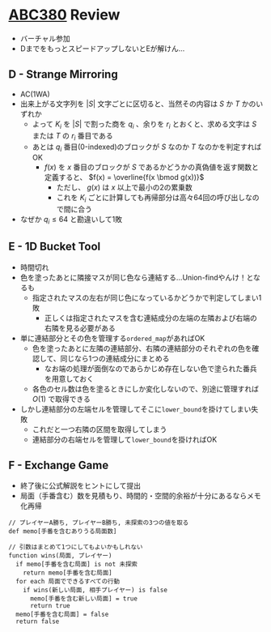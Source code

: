 # [ABC380](https://atcoder.jp/contests/abc380) Review
- バーチャル参加
- DまでをもっとスピードアップしないとEが解けん…

## D - Strange Mirroring
- AC(1WA)
- 出来上がる文字列を $|S|$ 文字ごとに区切ると、当然その内容は $S$ か $T$ かのいずれか
  - よって $K_i$ を $|S|$ で割った商を $q_i$ 、余りを $r_i$ とおくと、求める文字は $S$ または $T$ の $r_i$ 番目である
  - あとは $q_i$ 番目(0-indexed)のブロックが $S$ なのか $T$ なのかを判定すればOK
    - $f(x)$ を $x$ 番目のブロックが $S$ であるかどうかの真偽値を返す関数と定義すると、 $f(x) = \overline{f(x \bmod g(x))}$
      - ただし、 $g(x)$ は $x$ 以上で最小の2の累乗数
      - これを $K_i$ ごとに計算しても再帰部分は高々64回の呼び出しなので間に合う
- なぜか $q_i \leq 64$ と勘違いして1敗

## E - 1D Bucket Tool
- 時間切れ
- 色を塗ったあとに隣接マスが同じ色なら連結する…Union-findやんけ！となるも
  - 指定されたマスの左右が同じ色になっているかどうかで判定してしまい1敗
    - 正しくは指定されたマスを含む連結成分の左端の左隣および右端の右隣を見る必要がある
- 単に連結部分とその色を管理する`ordered_map`があればOK
  - 色を塗ったあとに左隣の連結部分、右隣の連結部分のそれぞれの色を確認して、同じなら1つの連結成分にまとめる
    - なお端の処理が面倒なのであらかじめ存在しない色で塗られた番兵を用意しておく
  - 各色のセル数は色を塗るときにしか変化しないので、別途に管理すれば $O(1)$ で取得できる
- しかし連結部分の左端セルを管理してそこに`lower_bound`を掛けてしまい失敗
  - これだと一つ右隣の区間を取得してしまう
  - 連結部分の右端セルを管理して`lower_bound`を掛ければOK

## F - Exchange Game
- 終了後に公式解説をヒントにして提出
- 局面（手番含む）数を見積もり、時間的・空間的余裕が十分にあるならメモ化再帰
```
// プレイヤーA勝ち, プレイヤーB勝ち, 未探索の3つの値を取る
def memo[手番を含むありうる局面数]

// 引数はまとめて1つにしてもよいかもしれない
function wins(局面, プレイヤー)
  if memo[手番を含む局面] is not 未探索
    return memo[手番を含む局面]
  for each 局面でできるすべての行動
    if wins(新しい局面, 相手プレイヤー) is false
      memo[手番を含む新しい局面] = true
      return true
  memo[手番を含む局面] = false
  return false
```